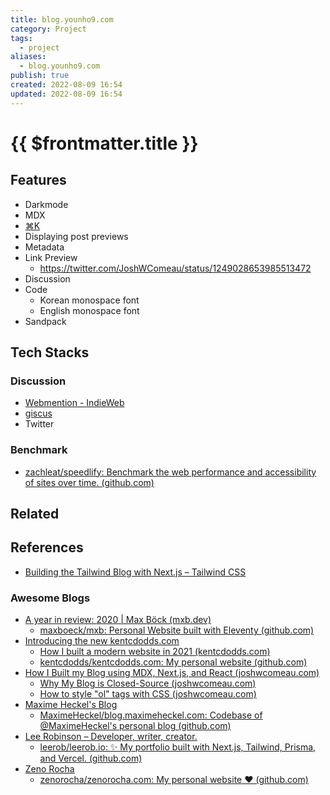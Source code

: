 ```yaml
---
title: blog.younho9.com
category: Project
tags:
  - project
aliases:
  - blog.younho9.com
publish: true
created: 2022-08-09 16:54
updated: 2022-08-09 16:54
---
```


# {{ $frontmatter.title }}

## Features

- Darkmode
- MDX
- [⌘K](https://github.com/pacocoursey/cmdk)
- Displaying post previews
- Metadata
- Link Preview
  - https://twitter.com/JoshWComeau/status/1249028653985513472
- Discussion
- Code
  - Korean monospace font
  - English monospace font
- Sandpack

## Tech Stacks

### Discussion

- [Webmention - IndieWeb](https://indieweb.org/Webmention)
- [giscus](https://giscus.app/ko)
- Twitter

### Benchmark

- [zachleat/speedlify: Benchmark the web performance and accessibility of sites over time. (github.com)](https://github.com/zachleat/speedlify/)

## Related

## References

- [Building the Tailwind Blog with Next.js – Tailwind CSS](https://tailwindcss.com/blog/building-the-tailwind-blog)

### Awesome Blogs

- [A year in review: 2020 | Max Böck (mxb.dev)](https://mxb.dev/blog/year-in-review-2020/)
  - [maxboeck/mxb: Personal Website built with Eleventy (github.com)](https://github.com/maxboeck/mxb)
- [Introducing the new kentcdodds.com](https://kentcdodds.com/blog/introducing-the-new-kentcdodds.com)
  - [How I built a modern website in 2021 (kentcdodds.com)](https://kentcdodds.com/blog/how-i-built-a-modern-website-in-2021)
  - [kentcdodds/kentcdodds.com: My personal website (github.com)](https://github.com/kentcdodds/kentcdodds.com)
- [How I Built my Blog using MDX, Next.js, and React (joshwcomeau.com)](https://www.joshwcomeau.com/blog/how-i-built-my-blog/)
  - [Why My Blog is Closed-Source (joshwcomeau.com)](https://www.joshwcomeau.com/blog/why-my-blog-is-closed-source/)
  - [How to style "ol" tags with CSS (joshwcomeau.com)](https://www.joshwcomeau.com/css/styling-ordered-lists-with-css-counters/)
- [Maxime Heckel's Blog](https://blog.maximeheckel.com/)
  - [MaximeHeckel/blog.maximeheckel.com: Codebase of @MaximeHeckel's personal blog (github.com)](https://github.com/MaximeHeckel/blog.maximeheckel.com)
- [Lee Robinson – Developer, writer, creator.](https://leerob.io/)
  - [leerob/leerob.io: ✨ My portfolio built with Next.js, Tailwind, Prisma, and Vercel. (github.com)](https://github.com/leerob/leerob.io)
- [Zeno Rocha](https://zenorocha.com/)
  - [zenorocha/zenorocha.com: My personal website ❤️ (github.com)](https://github.com/zenorocha/zenorocha.com)
